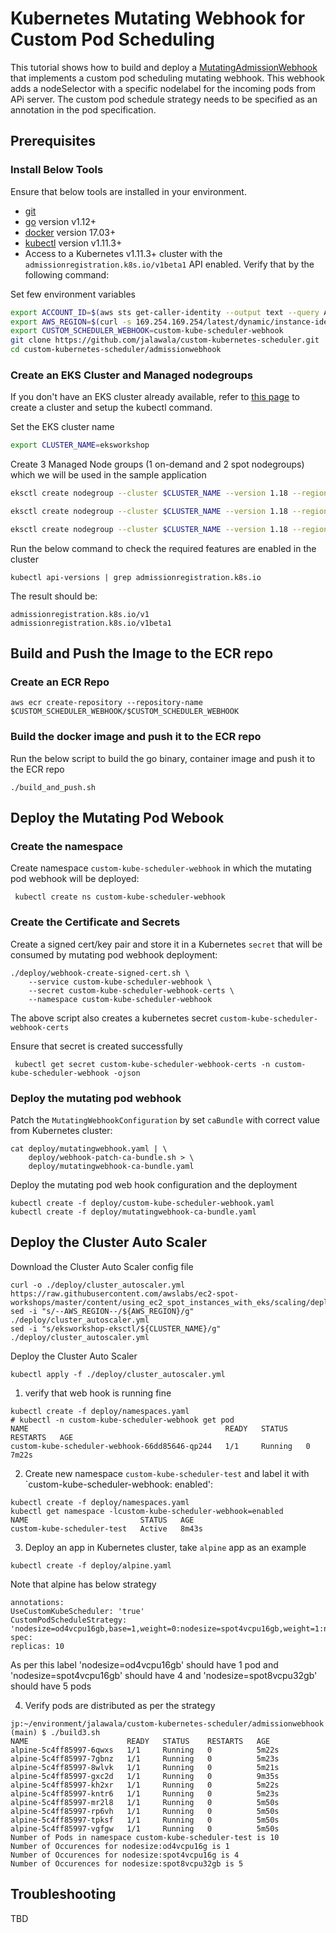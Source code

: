 # Kubernetes Mutating Webhook for Custom Pod Scheduling

This tutorial shows how to build and deploy a [MutatingAdmissionWebhook](https://kubernetes.io/docs/admin/admission-controllers/#mutatingadmissionwebhook-beta-in-19) that implements a custom pod scheduling mutating
webhook. This webhook adds a nodeSelector with a specific nodelabel for the incoming pods from APi server. The custom pod schedule strategy needs to be specified as an annotation in the pod specification.

## Prerequisites

### Install Below Tools

Ensure that below tools are installed in your environment.

- [git](https://git-scm.com/downloads)
- [go](https://golang.org/dl/) version v1.12+
- [docker](https://docs.docker.com/install/) version 17.03+
- [kubectl](https://kubernetes.io/docs/tasks/tools/install-kubectl/) version v1.11.3+
- Access to a Kubernetes v1.11.3+ cluster with the `admissionregistration.k8s.io/v1beta1` API enabled. Verify that by the following command:


Set few environment variables

```bash
export ACCOUNT_ID=$(aws sts get-caller-identity --output text --query Account)
export AWS_REGION=$(curl -s 169.254.169.254/latest/dynamic/instance-identity/document | jq -r '.region')
export CUSTOM_SCHEDULER_WEBHOOK=custom-kube-scheduler-webhook
git clone https://github.com/jalawala/custom-kubernetes-scheduler.git
cd custom-kubernetes-scheduler/admissionwebhook

```


### Create an EKS Cluster and Managed nodegroups

If you don't have an EKS cluster already available, refer to [this page](https://www.eksworkshop.com/030_eksctl/launcheks/)  to create a cluster and setup the kubectl command.

Set the EKS cluster name
```bash
export CLUSTER_NAME=eksworkshop
```


Create 3 Managed Node groups (1 on-demand and 2 spot nodegroups) which we will be used in the sample application

```bash
eksctl create nodegroup --cluster $CLUSTER_NAME --version 1.18 --region $AWS_REGION --name od-mng-4vcp-16gb --instance-types m5.xlarge,m4.xlarge,m5a.xlarge,m5d.xlarge,m5n.xlarge,m5ad.xlarge,m5dn.xlarge --nodes 1 --nodes-min 1 --nodes-max 20 --managed  --asg-access --node-labels "lc=od,apps=critical,nodesize=od4vcpu16gb" 

eksctl create nodegroup --cluster $CLUSTER_NAME --version 1.18 --region $AWS_REGION --name spot-mng-4vcp-16gb --instance-types m5.xlarge,m4.xlarge,m5a.xlarge,m5d.xlarge,m5n.xlarge,m5ad.xlarge,m5dn.xlarge --nodes 1 --nodes-min 1 --nodes-max 20 --managed  --asg-access --spot --node-labels "lc=spot,apps=noncritical,nodesize=spot4vcpu16gb"

eksctl create nodegroup --cluster $CLUSTER_NAME --version 1.18 --region $AWS_REGION --name spot-mng-8vcp-32gb --instance-types m5.2xlarge,m4.2xlarge,m5a.2xlarge,m5d.2xlarge,m5n.2xlarge,m5ad.2xlarge,m5dn.2xlarge --nodes 1 --nodes-min 1 --nodes-max 20 --managed  --asg-access --spot --node-labels "lc=spot,apps=noncritical,nodesize=spot8vcpu32gb"
```

Run the below command to check the required features are enabled in the cluster

```
kubectl api-versions | grep admissionregistration.k8s.io
```
The result should be:
```
admissionregistration.k8s.io/v1
admissionregistration.k8s.io/v1beta1
```

## Build and Push the Image to the ECR repo



### Create an ECR Repo

```
aws ecr create-repository --repository-name $CUSTOM_SCHEDULER_WEBHOOK/$CUSTOM_SCHEDULER_WEBHOOK
```

### Build the docker image and push it to the ECR repo

Run the below script to build the go binary, container image and push it to the ECR repo 

```
./build_and_push.sh
```

## Deploy the Mutating Pod Webook 

### Create the namespace

Create namespace `custom-kube-scheduler-webhook` in which the mutating pod webhook will be deployed:

```
 kubectl create ns custom-kube-scheduler-webhook
```

### Create the Certificate and Secrets

Create a signed cert/key pair and store it in a Kubernetes `secret` that will be consumed by mutating pod webhook deployment:

```
./deploy/webhook-create-signed-cert.sh \
    --service custom-kube-scheduler-webhook \
    --secret custom-kube-scheduler-webhook-certs \
    --namespace custom-kube-scheduler-webhook
```

The above script also creates a kubernetes secret `custom-kube-scheduler-webhook-certs`

Ensure that secret is created successfully

```
 kubectl get secret custom-kube-scheduler-webhook-certs -n custom-kube-scheduler-webhook -ojson
```

### Deploy the mutating pod webhook

Patch the `MutatingWebhookConfiguration` by set `caBundle` with correct value from Kubernetes cluster:

```
cat deploy/mutatingwebhook.yaml | \
    deploy/webhook-patch-ca-bundle.sh > \
    deploy/mutatingwebhook-ca-bundle.yaml
```

Deploy the mutating pod web hook configuration and the deployment

```
kubectl create -f deploy/custom-kube-scheduler-webhook.yaml
kubectl create -f deploy/mutatingwebhook-ca-bundle.yaml
```

## Deploy the Cluster Auto Scaler

Download the Cluster Auto Scaler config file

```
curl -o ./deploy/cluster_autoscaler.yml https://raw.githubusercontent.com/awslabs/ec2-spot-workshops/master/content/using_ec2_spot_instances_with_eks/scaling/deploy_ca.files/cluster_autoscaler.yml
sed -i "s/--AWS_REGION--/${AWS_REGION}/g" ./deploy/cluster_autoscaler.yml
sed -i "s/eksworkshop-eksctl/${CLUSTER_NAME}/g" ./deploy/cluster_autoscaler.yml

```

Deploy the Cluster Auto Scaler

```
kubectl apply -f ./deploy/cluster_autoscaler.yml

```




1. verify that web hook is running fine

```
kubectl create -f deploy/namespaces.yaml
# kubectl -n custom-kube-scheduler-webhook get pod
NAME                                            READY   STATUS    RESTARTS   AGE
custom-kube-scheduler-webhook-66dd85646-qp244   1/1     Running   0          7m22s
```

2. Create new namespace `custom-kube-scheduler-test` and label it with `custom-kube-scheduler-webhook: enabled':

```
kubectl create -f deploy/namespaces.yaml
kubectl get namespace -lcustom-kube-scheduler-webhook=enabled
NAME                         STATUS   AGE
custom-kube-scheduler-test   Active   8m43s
```

3. Deploy an app in Kubernetes cluster, take `alpine` app as an example

```
kubectl create -f deploy/alpine.yaml
```

Note that alpine has below strategy

```
annotations:
UseCustomKubeScheduler: 'true'
CustomPodScheduleStrategy: 'nodesize=od4vcpu16gb,base=1,weight=0:nodesize=spot4vcpu16gb,weight=1:nodesize=spot8vcpu32gb,weight=1'
spec:
replicas: 10

```
As per this label 'nodesize=od4vcpu16gb' should have 1 pod and 'nodesize=spot4vcpu16gb' should have 4 and 'nodesize=spot8vcpu32gb' should have 5 pods 

4. Verify pods are distributed as per the strategy

```
jp:~/environment/jalawala/custom-kubernetes-scheduler/admissionwebhook (main) $ ./build3.sh 
NAME                      READY   STATUS    RESTARTS   AGE
alpine-5c4ff85997-6qwxs   1/1     Running   0          5m22s
alpine-5c4ff85997-7gbnz   1/1     Running   0          5m23s
alpine-5c4ff85997-8wlvk   1/1     Running   0          5m21s
alpine-5c4ff85997-gxc2d   1/1     Running   0          9m35s
alpine-5c4ff85997-kh2xr   1/1     Running   0          5m22s
alpine-5c4ff85997-kntr6   1/1     Running   0          5m23s
alpine-5c4ff85997-mr2l8   1/1     Running   0          5m50s
alpine-5c4ff85997-rp6vh   1/1     Running   0          5m50s
alpine-5c4ff85997-tpksf   1/1     Running   0          5m50s
alpine-5c4ff85997-vgfgw   1/1     Running   0          5m50s
Number of Pods in namespace custom-kube-scheduler-test is 10
Number of Occurences for nodesize:od4vcpu16g is 1
Number of Occurences for nodesize:spot4vcpu16g is 4
Number of Occurences for nodesize:spot8vcpu32gb is 5
```

## Troubleshooting

TBD

